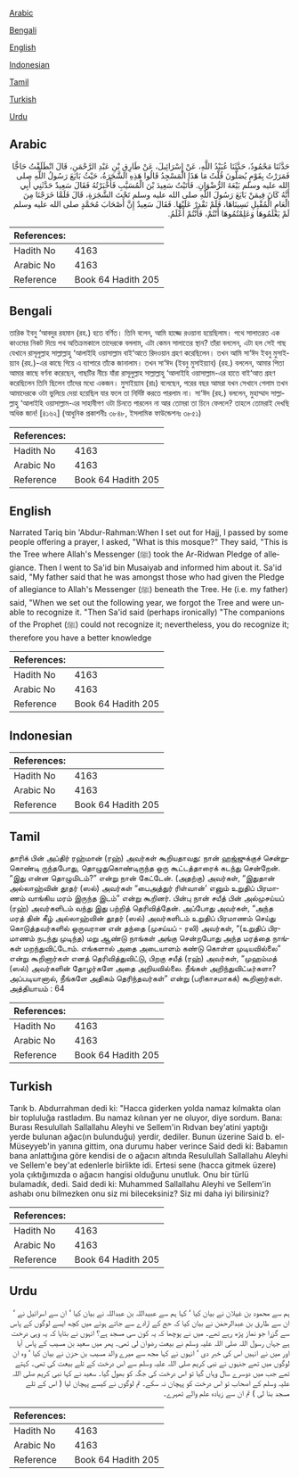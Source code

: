 [Arabic](#arabic)

[Bengali](#bengali)

[English](#english)

[Indonesian](#indonesian)

[Tamil](#tamil)

[Turkish](#turkish)

[Urdu](#urdu)

## Arabic


<div dir="rtl" lang="ar" style={{fontSize:'larger',backgroundColor:'#f8f9fa',padding:20}}>
حَدَّثَنَا مَحْمُودٌ، حَدَّثَنَا عُبَيْدُ اللَّهِ، عَنْ إِسْرَائِيلَ، عَنْ طَارِقِ بْنِ عَبْدِ الرَّحْمَنِ، قَالَ انْطَلَقْتُ حَاجًّا فَمَرَرْتُ بِقَوْمٍ يُصَلُّونَ قُلْتُ مَا هَذَا الْمَسْجِدُ قَالُوا هَذِهِ الشَّجَرَةُ، حَيْثُ بَايَعَ رَسُولُ اللَّهِ صلى الله عليه وسلم بَيْعَةَ الرُّضْوَانِ‏.‏ فَأَتَيْتُ سَعِيدَ بْنَ الْمُسَيَّبِ فَأَخْبَرْتُهُ فَقَالَ سَعِيدٌ حَدَّثَنِي أَبِي أَنَّهُ كَانَ فِيمَنْ بَايَعَ رَسُولَ اللَّهِ صلى الله عليه وسلم تَحْتَ الشَّجَرَةِ، قَالَ فَلَمَّا خَرَجْنَا مِنَ الْعَامِ الْمُقْبِلِ نَسِينَاهَا، فَلَمْ نَقْدِرْ عَلَيْهَا‏.‏ فَقَالَ سَعِيدٌ إِنَّ أَصْحَابَ مُحَمَّدٍ صلى الله عليه وسلم لَمْ يَعْلَمُوهَا وَعَلِمْتُمُوهَا أَنْتُمْ، فَأَنْتُمْ أَعْلَمُ‏.‏
</div>
<div style={{backgroundColor:'#f8f9fa',padding:20, marginBottom: 10}}><table> <thead> <tr> <th>References:</th> <th></th> </tr> </thead> <tbody><tr><td>Hadith No</td><td>4163</td></tr><tr><td>Arabic No</td><td>4163</td></tr><tr><td>Reference</td><td>Book 64 Hadith 205</td></tr></tbody></table></div>

## Bengali


<div dir="ltr" lang="bn" style={{fontSize:'larger',backgroundColor:'#f8f9fa',padding:20}}>
তারিক ইবনু ‘আবদুর রহমান (রহ.) হতে বর্ণিত। তিনি বলেন, আমি হাজ্জে রওয়ানা হয়েছিলাম। পথে সালাতরত এক কাওমের নিকট দিয়ে পথ অতিক্রমকালে তাদেরকে বললাম, এটা কেমন সালাতের স্থান? তাঁরা বললেন, এটা হল সেই গাছ যেখানে রাসূলুল্লাহ সাল্লাল্লাহু ‘আলাইহি ওয়াসাল্লাম বাই‘আতে রিদওয়ান গ্রহণ করেছিলেন। তখন আমি সা‘ঈদ ইবনু মুসাইয়্যাব (রহ.)-এর কাছে গিয়ে এ ব্যাপারে তাঁকে জানালাম। তখন সা‘ঈদ (ইবনু মুসাইয়্যাব) (রহ.) বললেন, আমার পিতা আমার কাছে বর্ণনা করেছেন, গাছটির নীচে যাঁরা রাসূলুল্লাহ সাল্লাল্লাহু ‘আলাইহি ওয়াসাল্লাম-এর হাতে বাই‘আত গ্রহণ করেছিলেন তিনি ছিলেন তাঁদের মধ্যে একজন। মুসাইয়্যাব (রাঃ) বলেছেন, পরের বছর আমরা যখন সেখানে গেলাম তখন আমাদেরকে ওটা ভুলিয়ে দেয়া হয়েছিল যার ফলে তা নির্দিষ্ট করতে পারলাম না। সা‘ঈদ (রহ.) বললেন, মুহাম্মাদ সাল্লাল্লাহু ‘আলাইহি ওয়াসাল্লাম-এর সাহাবীগণ ওটা চিনতে পারলেন না আর তোমরা তা চিনে ফেললে? তাহলে তোমরাই দেখছি অধিক জান! [৪১৬২] (আধুনিক প্রকাশনীঃ ৩৮৪৮, ইসলামিক ফাউন্ডেশনঃ ৩৮৫১)
</div>
<div style={{backgroundColor:'#f8f9fa',padding:20, marginBottom: 10}}><table> <thead> <tr> <th>References:</th> <th></th> </tr> </thead> <tbody><tr><td>Hadith No</td><td>4163</td></tr><tr><td>Arabic No</td><td>4163</td></tr><tr><td>Reference</td><td>Book 64 Hadith 205</td></tr></tbody></table></div>

## English


<div dir="ltr" lang="en" style={{fontSize:'larger',backgroundColor:'#f8f9fa',padding:20}}>
Narrated Tariq bin 'Abdur-Rahman:When I set out for Hajj, I passed by some people offering a prayer, I asked, "What is this mosque?" They said, "This is the Tree where Allah's Messenger (ﷺ) took the Ar-Ridwan Pledge of allegiance. Then I went to Sa'id bin Musaiyab and informed him about it. Sa'id said, "My father said that he was amongst those who had given the Pledge of allegiance to Allah's Messenger (ﷺ) beneath the Tree. He (i.e. my father) said, "When we set out the following year, we forgot the Tree and were unable to recognize it. "Then Sa'id said (perhaps ironically) "The companions of the Prophet (ﷺ) could not recognize it; nevertheless, you do recognize it; therefore you have a better knowledge
</div>
<div style={{backgroundColor:'#f8f9fa',padding:20, marginBottom: 10}}><table> <thead> <tr> <th>References:</th> <th></th> </tr> </thead> <tbody><tr><td>Hadith No</td><td>4163</td></tr><tr><td>Arabic No</td><td>4163</td></tr><tr><td>Reference</td><td>Book 64 Hadith 205</td></tr></tbody></table></div>

## Indonesian


<div dir="ltr" lang="id" style={{fontSize:'larger',backgroundColor:'#f8f9fa',padding:20}}>

</div>
<div style={{backgroundColor:'#f8f9fa',padding:20, marginBottom: 10}}><table> <thead> <tr> <th>References:</th> <th></th> </tr> </thead> <tbody><tr><td>Hadith No</td><td>4163</td></tr><tr><td>Arabic No</td><td>4163</td></tr><tr><td>Reference</td><td>Book 64 Hadith 205</td></tr></tbody></table></div>

## Tamil


<div dir="ltr" lang="ta" style={{fontSize:'larger',backgroundColor:'#f8f9fa',padding:20}}>
தாரிக் பின் அப்திர் ரஹ்மான் (ரஹ்) அவர்கள் கூறியதாவது: நான் ஹஜ்ஜுக்குச் சென்றுகொண்டி ருந்தபோது, தொழுதுகொண்டிருந்த ஒரு கூட்டத்தாரைக் கடந்து சென்றேன். “இது என்ன தொழுமிடம்?” என்று நான் கேட்டேன். (அதற்கு) அவர்கள், “இதுதான் அல்லாஹ்வின் தூதர் (ஸல்) அவர்கள் “பைஅத்துர் ரிள்வான்' எனும் உறுதிப் பிரமாணம் வாங்கிய மரம் இருந்த இடம்” என்று கூறினர். பின்பு நான் சயீத் பின் அல்முசய்யப் (ரஹ்) அவர்களிடம் வந்து இது பற்றித் தெரிவித்தேன். அப்போது அவர்கள், “அந்த மரத் தின் கீழ் அல்லாஹ்வின் தூதர் (ஸல்) அவர்களிடம் உறுதிப் பிரமாணம் செய்து கொடுத்தவர்களில் ஒருவரான என் தந்தை (முசய்யப் - ரலி) அவர்கள், “(உறுதிப் பிரமாணம் நடந்து முடிந்த) மறு ஆண்டு நாங்கள் அங்கு சென்றபோது அந்த மரத்தை நாங்கள் மறந்துவிட்டோம். எங்களால் அதை அடையாளம் கண்டு கொள்ள முடியவில்லை” என்று கூறினார்கள் எனத் தெரிவித்துவிட்டு, பிறகு சயீத் (ரஹ்) அவர்கள், “முஹம்மத் (ஸல்) அவர்களின் தோழர்களே அதை அறியவில்லை. நீங்கள் அறிந்துவிட்டீர்களா? அப்படியானால், நீங்களே அதிகம் தெரிந்தவர்கள்” என்று (பரிகாசமாகக்) கூறினார்கள். அத்தியாயம் : 64
</div>
<div style={{backgroundColor:'#f8f9fa',padding:20, marginBottom: 10}}><table> <thead> <tr> <th>References:</th> <th></th> </tr> </thead> <tbody><tr><td>Hadith No</td><td>4163</td></tr><tr><td>Arabic No</td><td>4163</td></tr><tr><td>Reference</td><td>Book 64 Hadith 205</td></tr></tbody></table></div>

## Turkish


<div dir="ltr" lang="tr" style={{fontSize:'larger',backgroundColor:'#f8f9fa',padding:20}}>
Tarık b. Abdurrahman dedi ki: "Hacca giderken yolda namaz kılmakta olan bir topluluğa rastladım. Bu namaz kılınan yer ne oluyor, diye sordum. Bana: Burası Resulullah Sallallahu Aleyhi ve Sellem'in Rıdvan bey'atini yaptığı yerde bulunan ağac(ın bulunduğu) yerdir, dediler. Bunun üzerine Said b. el-Müseyyeb'in yanına gittim, ona durumu haber verince Said dedi ki: Babamın bana anlattığına göre kendisi de o ağacın altında Resulullah Sallallahu Aleyhi ve Sellem'e bey'at edenlerle birlikte idi. Ertesi sene (hacca gitmek üzere) yola çıktığımızda o ağacın hangisi olduğunu unutluk. Onu bir türlü bulamadık, dedi. Said dedi ki: Muhammed Sallallahu Aleyhi ve Sellem'in ashabı onu bilmezken onu siz mi bileceksiniz? Siz mi daha iyi bilirsiniz?
</div>
<div style={{backgroundColor:'#f8f9fa',padding:20, marginBottom: 10}}><table> <thead> <tr> <th>References:</th> <th></th> </tr> </thead> <tbody><tr><td>Hadith No</td><td>4163</td></tr><tr><td>Arabic No</td><td>4163</td></tr><tr><td>Reference</td><td>Book 64 Hadith 205</td></tr></tbody></table></div>

## Urdu


<div dir="rtl" lang="ur" style={{fontSize:'larger',backgroundColor:'#f8f9fa',padding:20}}>
ہم سے محمود بن غیلان نے بیان کیا ‘ کہا ہم سے عبیداللہ بن عبداللہ نے بیان کیا ‘ ان سے اسرائیل نے ‘ ان سے طارق بن عبدالرحمٰن نے بیان کیا کہ حج کے ارادے سے جاتے ہوئے میں کچھ ایسے لوگوں کے پاس سے گزرا جو نماز پڑھ رہے تھے۔ میں نے پوچھا کہ یہ کون سی مسجد ہے؟ انہوں نے بتایا کہ یہ وہی درخت ہے جہاں رسول اللہ صلی اللہ علیہ وسلم نے بیعت رضوان لی تھی۔ پھر میں سعید بن مسیب کے پاس آیا اور میں نے انہیں اس کی خبر دی ‘ انہوں نے کہا مجھ سے میرے والد مسیب بن حزن نے بیان کیا ‘ وہ ان لوگوں میں تھے جنہوں نے نبی کریم صلی اللہ علیہ وسلم سے اس درخت کے تلے بیعت کی تھی۔ کہتے تھے جب میں دوسرے سال وہاں گیا تو اس درخت کی جگہ کو بھول گیا۔ سعید نے کہا نبی کریم صلی اللہ علیہ وسلم کے اصحاب تو اس درخت کو پہچان نہ سکے۔ تم لوگوں نے کیسے پہچان لیا ( اس کے تلے مسجد بنا لی ) تم ان سے زیادہ علم والے ٹھہرے۔
</div>
<div style={{backgroundColor:'#f8f9fa',padding:20, marginBottom: 10}}><table> <thead> <tr> <th>References:</th> <th></th> </tr> </thead> <tbody><tr><td>Hadith No</td><td>4163</td></tr><tr><td>Arabic No</td><td>4163</td></tr><tr><td>Reference</td><td>Book 64 Hadith 205</td></tr></tbody></table></div>